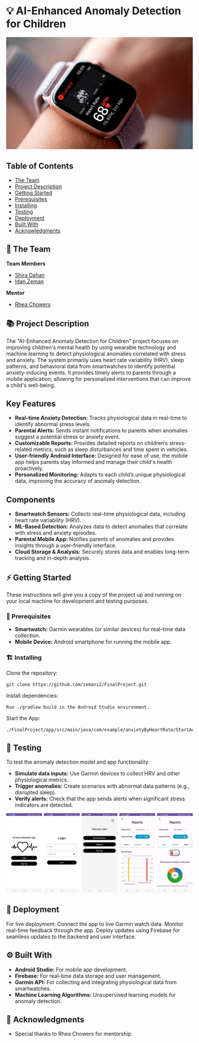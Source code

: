 # 💡 AI-Enhanced Anomaly Detection for Children 

<!-- cool project cover image -->
![Project Cover Image](app/images/Apple-watch-HR-main-1-1024x614.jpg)

<!-- table of content -->
## Table of Contents
- [The Team](#the-team)
- [Project Description](#project-description)
- [Getting Started](#getting-started)
- [Prerequisites](#prerequisites)
- [Installing](#installing)
- [Testing](#testing)
- [Deployment](#deployment)
- [Built With](#built-with)
- [Acknowledgments](#acknowledgments)


## 👥 The Team 
**Team Members**
- [Shira Dahan](shira.dahan@mail.huji.ac.il)
- [Idan Zeman](idan.zeman@mail.huji.ac.il)

**Mentor**
- [Rhea Chowers](rhea.chowers@mail.huji.ac.il)


## 📚 Project Description
The "AI-Enhanced Anomaly Detection for Children" project focuses on improving children's mental health by using wearable technology and machine learning to detect physiological anomalies correlated with stress and anxiety. The system primarily uses heart rate variability (HRV), sleep patterns, and behavioral data from smartwatches to identify potential anxiety-inducing events. It provides timely alerts to parents through a mobile application, allowing for personalized interventions that can improve a child's well-being.

## Key Features
- **Real-time Anxiety Detection:** Tracks physiological data in real-time to identify abnormal stress levels.
- **Parental Alerts:** Sends instant notifications to parents when anomalies suggest a potential stress or anxiety event.
- **Customizable Reports:** Provides detailed reports on children’s stress-related metrics, such as sleep disturbances and time spent in vehicles.
- **User-friendly Android Interface:** Designed for ease of use, the mobile app helps parents stay informed and manage their child's health proactively.
- **Personalized Monitoring:** Adapts to each child’s unique physiological data, improving the accuracy of anomaly detection.

## Components
- **Smartwatch Sensors:** Collects real-time physiological data, including heart rate variability (HRV).
- **ML-Based Detection:** Analyzes data to detect anomalies that correlate with stress and anxiety episodes.
- **Parental Mobile App:** Notifies parents of anomalies and provides insights through a user-friendly interface.
- **Cloud Storage & Analysis:** Securely stores data and enables long-term tracking and in-depth analysis.

## ⚡ Getting Started

These instructions will give you a copy of the project up and running on
your local machine for development and testing purposes. 

### 🧱 Prerequisites
- **Smartwatch:** Garmin wearables (or similar devices) for real-time data collection.
- **Mobile Device:** Android smartphone for running the mobile app.

### 🏗️ Installing
Clone the repository: 

    git clone https://github.com/zemani2/FinalProject.git
    
Install dependencies: 

    Run ./gradlew build in the Android Studio environment.

Start the App:

    ./FinalProject/app/src/main/java/com/example/anxietyByHeartRate/StartActivity.java

## 🧪 Testing
To test the anomaly detection model and app functionality:

- **Simulate data inputs:** Use Garmin devices to collect HRV and other physiological metrics.
- **Trigger anomalies:** Create scenarios with abnormal data patterns (e.g., disrupted sleep).
- **Verify alerts:** Check that the app sends alerts when significant stress indicators are detected.

![App Image](app/images/app_image.jpg)

## 🚀 Deployment
For live deployment:
Connect the app to live Garmin watch data.
Monitor real-time feedback through the app.
Deploy updates using Firebase for seamless updates to the backend and user interface.

## ⚙️ Built With
  - **Android Studio:** For mobile app development.
  - **Firebase:** For real-time data storage and user management.
  - **Garmin API:** For collecting and integrating physiological data from smartwatches.
  - **Machine Learning Algorithms:** Unsupervised learning models for anomaly detection.


## 🙏 Acknowledgments
  - Special thanks to Rhea Chowers for mentorship.
